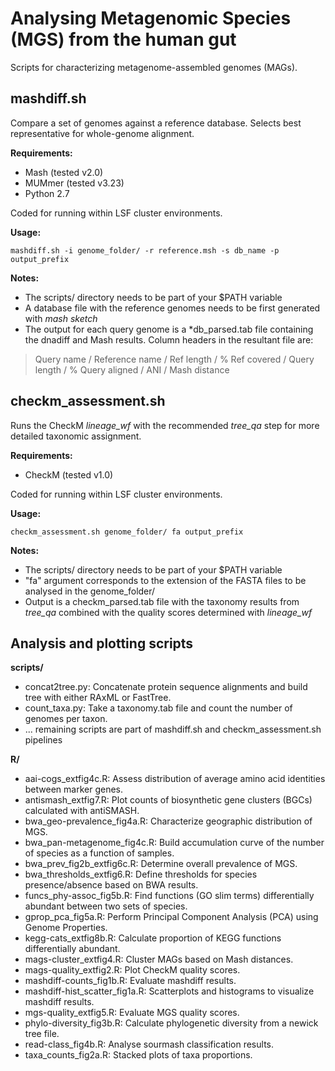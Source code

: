 Analysing Metagenomic Species (MGS) from the human gut
============================================

Scripts for characterizing metagenome-assembled genomes (MAGs).

## mashdiff.sh

Compare a set of genomes against a reference database. Selects best representative for whole-genome alignment.

<b>Requirements:</b>
* Mash (tested v2.0)
* MUMmer (tested v3.23)
* Python 2.7

Coded for running within LSF cluster environments. 

<b>Usage:</b> 
```
mashdiff.sh -i genome_folder/ -r reference.msh -s db_name -p output_prefix
```
<b>Notes:</b>
- The scripts/ directory needs to be part of your $PATH variable
- A database file with the reference genomes needs to be first generated with <i>mash sketch</i>
- The output for each query genome is a \*db_parsed.tab file containing the dnadiff and Mash results. Column headers in the resultant file are: 
> Query name / Reference name / Ref length / % Ref covered / Query length / % Query aligned / ANI / Mash distance

## checkm_assessment.sh

Runs the CheckM <i>lineage_wf</i> with the recommended <i>tree_qa</i> step for more detailed taxonomic assignment.

<b>Requirements:</b>
* CheckM (tested v1.0)

Coded for running within LSF cluster environments. 

<b>Usage:</b>
```
checkm_assessment.sh genome_folder/ fa output_prefix
```
<b>Notes:</b>
- The scripts/ directory needs to be part of your $PATH variable
- "fa" argument corresponds to the extension of the FASTA files to be analysed in the genome_folder/
- Output is a checkm_parsed.tab file with the taxonomy results from <i>tree_qa</i> combined with the quality scores determined with <i>lineage_wf</i>

## Analysis and plotting scripts

<b>scripts/</b>
* concat2tree.py: Concatenate protein sequence alignments and build tree with either RAxML or FastTree.
* count_taxa.py: Take a taxonomy.tab file and count the number of genomes per taxon.
* ... remaining scripts are part of mashdiff.sh and checkm_assessment.sh pipelines

<b>R/</b>
* aai-cogs_extfig4c.R: Assess distribution of average amino acid identities between marker genes.
* antismash_extfig7.R: Plot counts of biosynthetic gene clusters (BGCs) calculated with antiSMASH.
* bwa_geo-prevalence_fig4a.R: Characterize geographic distribution of MGS.
* bwa_pan-metagenome_fig4c.R: Build accumulation curve of the number of species as a function of samples.
* bwa_prev_fig2b_extfig6c.R: Determine overall prevalence of MGS.
* bwa_thresholds_extfig6.R: Define thresholds for species presence/absence based on BWA results.
* funcs_phy-assoc_fig5b.R: Find functions (GO slim terms) differentially abundant between two sets of species.
* gprop_pca_fig5a.R: Perform Principal Component Analysis (PCA) using Genome Properties.
* kegg-cats_extfig8b.R: Calculate proportion of KEGG functions differentially abundant.
* mags-cluster_extfig4.R: Cluster MAGs based on Mash distances.
* mags-quality_extfig2.R: Plot CheckM quality scores.
* mashdiff-counts_fig1b.R: Evaluate mashdiff results.
* mashdiff-hist_scatter_fig1a.R: Scatterplots and histograms to visualize mashdiff results.
* mgs-quality_extfig5.R: Evaluate MGS quality scores.
* phylo-diversity_fig3b.R: Calculate phylogenetic diversity from a newick tree file.
* read-class_fig4b.R: Analyse sourmash classification results.
* taxa_counts_fig2a.R: Stacked plots of taxa proportions.
